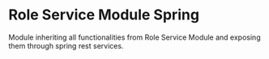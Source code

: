 # Role Service Module Spring

Module inheriting all functionalities from Role Service Module and exposing them through spring rest services.